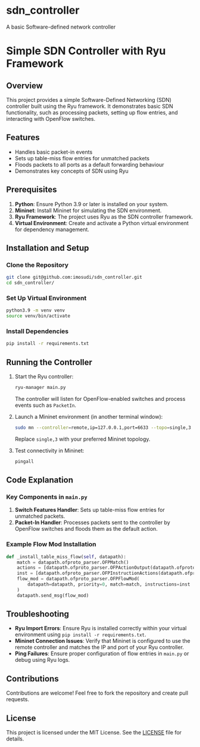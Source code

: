 # sdn_controller
A basic Software-defined network controller

# Simple SDN Controller with Ryu Framework

## Overview
This project provides a simple Software-Defined Networking (SDN) controller built using the Ryu framework. It demonstrates basic SDN functionality, such as processing packets, setting up flow entries, and interacting with OpenFlow switches.

## Features
- Handles basic packet-in events
- Sets up table-miss flow entries for unmatched packets
- Floods packets to all ports as a default forwarding behaviour
- Demonstrates key concepts of SDN using Ryu



## Prerequisites
1. **Python**: Ensure Python 3.9 or later is installed on your system.
2. **Mininet**: Install Mininet for simulating the SDN environment.
3. **Ryu Framework**: The project uses Ryu as the SDN controller framework.
4. **Virtual Environment**: Create and activate a Python virtual environment for dependency management.



## Installation and Setup

### Clone the Repository
```bash
git clone git@github.com:imosudi/sdn_controller.git
cd sdn_controller/
```

### Set Up Virtual Environment
```bash
python3.9 -m venv venv
source venv/bin/activate
```

### Install Dependencies
```bash
pip install -r requirements.txt
```



## Running the Controller
1. Start the Ryu controller:
   ```bash
   ryu-manager main.py
   ```
   The controller will listen for OpenFlow-enabled switches and process events such as `PacketIn`.

2. Launch a Mininet environment (in another terminal window):
   ```bash
   sudo mn --controller=remote,ip=127.0.0.1,port=6633 --topo=single,3
   ```
   Replace `single,3` with your preferred Mininet topology.

3. Test connectivity in Mininet:
   ```bash
   pingall
   ```



## Code Explanation

### Key Components in `main.py`
1. **Switch Features Handler**: Sets up table-miss flow entries for unmatched packets.
2. **Packet-In Handler**: Processes packets sent to the controller by OpenFlow switches and floods them as the default action.

### Example Flow Mod Installation
```python
def _install_table_miss_flow(self, datapath):
    match = datapath.ofproto_parser.OFPMatch()
    actions = [datapath.ofproto_parser.OFPActionOutput(datapath.ofproto.OFPP_CONTROLLER)]
    inst = [datapath.ofproto_parser.OFPInstructionActions(datapath.ofproto.OFPIT_APPLY_ACTIONS, actions)]
    flow_mod = datapath.ofproto_parser.OFPFlowMod(
        datapath=datapath, priority=0, match=match, instructions=inst
    )
    datapath.send_msg(flow_mod)
```



## Troubleshooting
- **Ryu Import Errors**: Ensure Ryu is installed correctly within your virtual environment using `pip install -r requirements.txt`.
- **Mininet Connection Issues**: Verify that Mininet is configured to use the remote controller and matches the IP and port of your Ryu controller.
- **Ping Failures**: Ensure proper configuration of flow entries in `main.py` or debug using Ryu logs.



## Contributions
Contributions are welcome! Feel free to fork the repository and create pull requests.



## License
This project is licensed under the MIT License. See the [LICENSE](LICENSE) file for details.
